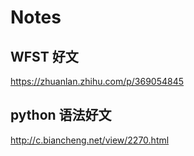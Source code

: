 # Notes
## WFST 好文
https://zhuanlan.zhihu.com/p/369054845

## python 语法好文
http://c.biancheng.net/view/2270.html
